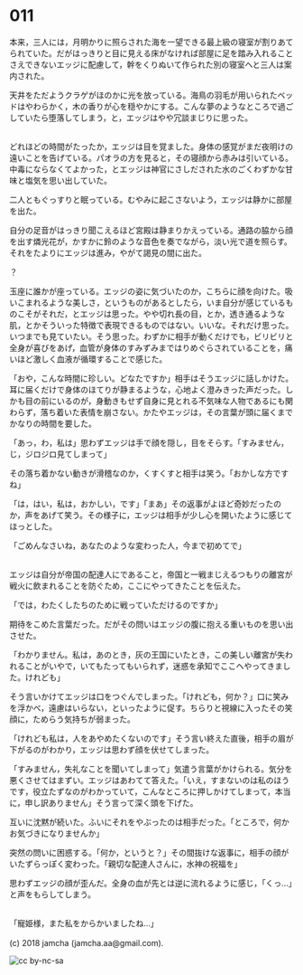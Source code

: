 # 011

本来，三人には，月明かりに照らされた海を一望できる最上級の寝室が割りあてられていた。だがはっきりと目に見える床がなければ部屋に足を踏み入れることさえできないエッジに配慮して，幹をくりぬいて作られた別の寝室へと三人は案内された。  

天井をただようクラゲがほのかに光を放っている。海鳥の羽毛が用いられたベッドはやわらかく，木の香りが心を穏やかにする。こんな夢のようなところで過ごしていたら堕落してしまう，と，エッジはやや冗談まじりに思った。  

<br>  
どれほどの時間がたったか，エッジは目を覚ました。身体の感覚がまだ夜明けの遠いことを告げている。パオラの方を見ると，その寝顔から赤みは引いている。中毒にならなくてよかった，とエッジは神官にさしだされた水のごくわずかな甘味と塩気を思い出していた。  

二人ともぐっすりと眠っている。むやみに起こさないよう，エッジは静かに部屋を出た。  

自分の足音がはっきり聞こえるほど宮殿は静まりかえっている。通路の脇から顔を出す燐光花が，かすかに鈴のような音色を奏でながら，淡い光で道を照らす。それをたよりにエッジは進み，やがて謁見の間に出た。  

？  

玉座に誰かが座っている。エッジの姿に気づいたのか，こちらに顔を向けた。吸いこまれるような美しさ，というものがあるとしたら，いま自分が感じているものこそがそれだ，とエッジは思った。やや切れ長の目，とか，透き通るような肌，とかそういった特徴で表現できるものではない。いいな。それだけ思った。いつまでも見ていたい。そう思った。わずかに相手が動くだけでも，ビリビリと全身が喜びをあげ，血管が身体のすみずみまではりめぐらされていることを，痛いほど激しく血液が循環することで感じた。  

「おや，こんな時間に珍しい。どなたですか」相手はそうエッジに話しかけた。耳に届くだけで身体のほてりが静まるような，心地よく澄みきった声だった。しかも目の前にいるのが，身動きもせず自身に見とれる不気味な人物であるにも関わらず，落ち着いた表情を崩さない。かたやエッジは，その言葉が頭に届くまでかなりの時間を要した。  

「あっ，わ，私は」思わずエッジは手で顔を隠し，目をそらす。「すみません，じ，ジロジロ見てしまって」  

その落ち着かない動きが滑稽なのか，くすくすと相手は笑う。「おかしな方ですね」  

「は，はい，私は，おかしい，です」「まあ」その返事がよほど奇妙だったのか，声をあげて笑う。その様子に，エッジは相手が少し心を開いたように感じてほっとした。  

「ごめんなさいね，あなたのような変わった人，今まで初めてで」  

<br>  
エッジは自分が帝国の配達人にであること，帝国と一戦まじえるつもりの離宮が戦火に飲まれることを防ぐため，ここにやってきたことを伝えた。  

「では，わたくしたちのために戦っていただけるのですか」  

期待をこめた言葉だった。だがその問いはエッジの腹に抱える重いものを思い出させた。  

「わかりません。私は，あのとき，灰の王国にいたとき，この美しい離宮が失われることがいやで，いてもたってもいられず，迷惑を承知でここへやってきました。けれども」  

そう言いかけてエッジは口をつぐんでしまった。「けれども，何か？」口に笑みを浮かべ，遠慮はいらない，といったように促す。ちらりと視線に入ったその笑顔に，ためらう気持ちが弱まった。  

「けれども私は，人をあやめたくないのです」そう言い終えた直後，相手の眉が下がるのがわかり，エッジは思わず顔を伏せてしまった。  

「すみません，失礼なことを聞いてしまって」気遣う言葉がかけられる。気分を悪くさせてはまずい。エッジはあわてて答えた。「いえ，すまないのは私のほうです，役立たずなのがわかっていて，こんなところに押しかけてしまって，本当に，申し訳ありません」そう言って深く頭を下げた。  

互いに沈黙が続いた。ふいにそれをやぶったのは相手だった。「ところで，何かお気づきになりませんか」  

突然の問いに困惑する。「何か，というと？」その間抜けな返事に，相手の顔がいたずらっぽく変わった。「親切な配達人さんに，水神の祝福を」  

思わずエッジの顔が歪んだ。全身の血が先とは逆に流れるように感じ，「くっ…」と声をもらしてしまう。  

<br>  
「寵姫様，また私をからかいましたね…」  

<br>  
<br>  
(c) 2018 jamcha (jamcha.aa@gmail.com).  

![cc by-nc-sa](https://i.creativecommons.org/l/by-nc-sa/4.0/88x31.png)
